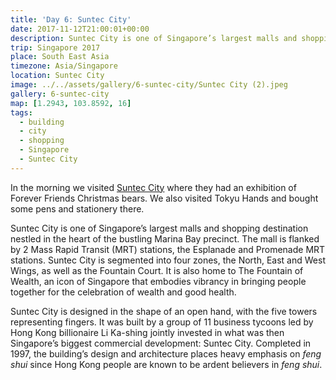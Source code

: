 ```yaml
---
title: 'Day 6: Suntec City'
date: 2017-11-12T21:00:01+00:00
description: Suntec City is one of Singapore’s largest malls and shopping destination nestled in the heart of the bustling Marina Bay precinct.
trip: Singapore 2017
place: South East Asia
timezone: Asia/Singapore
location: Suntec City
image: ../../assets/gallery/6-suntec-city/Suntec City (2).jpeg
gallery: 6-suntec-city
map: [1.2943, 103.8592, 16]
tags:
  - building
  - city
  - shopping
  - Singapore
  - Suntec City
---
```


In the morning we visited [Suntec City][1] where they had an exhibition of Forever Friends Christmas bears. We also visited Tokyu Hands and bought some pens and stationery there.

Suntec City is one of Singapore’s largest malls and shopping destination nestled in the heart of the bustling Marina Bay precinct.&nbsp;The mall is flanked by 2 Mass Rapid Transit (MRT) stations, the Esplanade and Promenade MRT stations.&nbsp;Suntec City is segmented into four zones, the North, East and West Wings, as well as the Fountain Court. It is also home to The Fountain of Wealth, an icon of Singapore that embodies vibrancy in bringing people together for the celebration of wealth and good health.

Suntec City is designed in the shape of an open hand, with the five towers representing fingers. It was built by a group of 11 business tycoons led by Hong Kong billionaire Li Ka-shing jointly invested in what was then Singapore’s biggest commercial development: Suntec City. Completed in 1997, the building’s design and architecture places heavy emphasis on _feng shui_ since Hong Kong people are known to be ardent believers in *feng shui*.

[1]: https://sunteccity.com.sg
